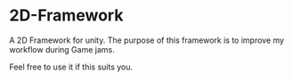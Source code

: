 2D-Framework
============

A 2D Framework for unity.
The purpose of this framework is to improve my workflow during Game jams. 

Feel free to use it if this suits you.
